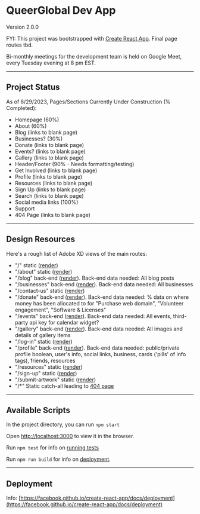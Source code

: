 # QueerGlobal Dev App

Version 2.0.0

FYI: This project was bootstrapped with [Create React App](https://github.com/facebook/create-react-app). Final page routes tbd.

Bi-monthly meetings for the development team is held on Google Meet, every Tuesday evening at 8 pm EST.

---

## Project Status

As of 6/29/2023, Pages/Sections Currently Under Construction (% Completed):

- Homepage (60%)
- About (60%)
- Blog (links to blank page)
- Businesses? (30%)
- Donate (links to blank page)
- Events? (links to blank page)
- Gallery (links to blank page)
- Header/Footer (90% - Needs formatting/testing)
- Get Involved (links to blank page)
- Profile (links to blank page)
- Resources (links to blank page)
- Sign Up (links to blank page)
- Search (links to blank page)
- Social media links (100%)
- Support
- 404 Page (links to blank page)

---

## Design Resources
Here's a rough list of Adobe XD views of the main routes:

- "/" static ([render](https://xd.adobe.com/view/6f6af599-8eb6-46b5-8731-e4c09ddd587e-3a39/))
- "/about" static ([render](https://xd.adobe.com/view/6f6af599-8eb6-46b5-8731-e4c09ddd587e-3a39/screen/a76a9981-a49a-4fe4-8efa-1519315b7cfb))
- "/blog" back-end ([render](https://xd.adobe.com/view/6f6af599-8eb6-46b5-8731-e4c09ddd587e-3a39/screen/65b06185-34d2-47a5-8f49-fd04ded77df3)). Back-end data needed: All blog posts
- "/businesses" back-end ([render](https://xd.adobe.com/view/6f6af599-8eb6-46b5-8731-e4c09ddd587e-3a39/screen/9a020f3a-4b71-42e5-8ff4-2c93f15ddb28)). Back-end data needed: All businesses
- "/contact-us" static ([render](https://xd.adobe.com/view/6f6af599-8eb6-46b5-8731-e4c09ddd587e-3a39/screen/8875368e-2396-45c9-8ff1-b53624f6270f))
- "/donate" back-end ([render](https://xd.adobe.com/view/6f6af599-8eb6-46b5-8731-e4c09ddd587e-3a39/screen/b1ac5c96-9327-4dd4-9b28-2c6fd810889b)). Back-end data needed: % data on where money has been allocated to for "Purchase web domain", "Volunteer engagement", "Software & Licenses"
- "/events" back-end ([render](https://xd.adobe.com/view/6f6af599-8eb6-46b5-8731-e4c09ddd587e-3a39/screen/75f89bcd-5bea-4e94-8b6d-8cf5b1480934)). Back-end data needed: All events, third-party api key for calendar widget?
- "/gallery" back-end ([render](https://xd.adobe.com/view/6f6af599-8eb6-46b5-8731-e4c09ddd587e-3a39/screen/c8cf5b5c-bd3a-41ac-af52-e8d69b55a55f)). Back-end data needed: All images and details of gallery items
- "/log-in" static ([render](https://xd.adobe.com/view/6f6af599-8eb6-46b5-8731-e4c09ddd587e-3a39/screen/26d7d063-1df0-4c54-aba4-96292eafd5e3))
- "/profile" back-end ([render](https://xd.adobe.com/view/6f6af599-8eb6-46b5-8731-e4c09ddd587e-3a39/screen/9966678f-a17e-4af1-bb6a-45568e955832)). Back-end data needed: public/private profile boolean, user's info, social links, business, cards ('pills' of info tags), friends, resources
- "/resources" static ([render](https://xd.adobe.com/view/6f6af599-8eb6-46b5-8731-e4c09ddd587e-3a39/screen/7ca030ba-18dc-478f-b459-d0e27cc0140c))
- "/sign-up" static ([render](https://xd.adobe.com/view/6f6af599-8eb6-46b5-8731-e4c09ddd587e-3a39/screen/bb2719eb-f74d-4b1a-8604-b332bf96bced))
- "/submit-artwork" static ([render](https://xd.adobe.com/view/6f6af599-8eb6-46b5-8731-e4c09ddd587e-3a39/screen/cb17dfbf-4fcc-400d-b061-b34ff2187d71))
- "\/*" Static catch-all leading to [404 page](https://xd.adobe.com/view/6f6af599-8eb6-46b5-8731-e4c09ddd587e-3a39/screen/cb813a97-4fea-462f-845a-d0a26597c82f)

---

## Available Scripts

In the project directory, you can run `npm start`

Open [http://localhost:3000](http://localhost:3000) to view it in the browser.

Run `npm test` for info on [running tests](https://facebook.github.io/create-react-app/docs/running-tests)

Run `npm run build` for info on [deployment](https://facebook.github.io/create-react-app/docs/deployment).

---

## Deployment

Info: [https://facebook.github.io/create-react-app/docs/deployment](https://facebook.github.io/create-react-app/docs/deployment)
